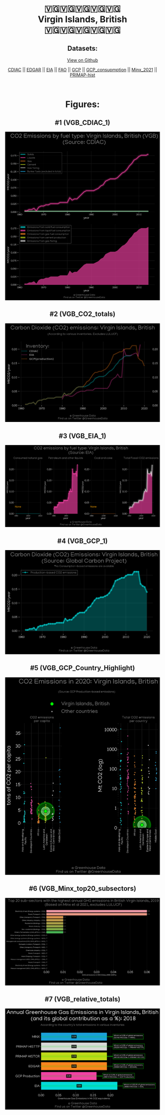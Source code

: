 
<center>
<h1 align="center">
🇻🇬🇻🇬🇻🇬🇻🇬🇻🇬
<br>
Virgin Islands, British
<br>
🇻🇬🇻🇬🇻🇬🇻🇬🇻🇬
</h1>
<h2>Datasets:</h2>
<p><a href="https://github.com/dquintani/GreenhouseData/tree/master/country_data/VGB_Virgin Islands, British/data">View on Github</a>
<br></p><p><a href="data/VGB_CDIAC.csv">CDIAC</a> || <a href="data/VGB_EDGAR.csv">EDGAR</a> || <a href="data/VGB_EIA.csv">EIA</a> || <a href="data/VGB_FAO.csv">FAO</a> || <a href="data/VGB_GCP.csv">GCP</a> || <a href="data/VGB_GCP_consupmption.csv">GCP_consupmption</a> || <a href="data/VGB_Minx_2021.csv">Minx_2021</a> || <a href="data/VGB_PRIMAP-hist.csv">PRIMAP-hist</a></p><p><br></p>
<h1>Figures:</h1><h2>#1 (VGB_CDIAC_1)</h2>
<p><img alt="" src="figures/VGB_CDIAC_1.png" /></p><h2>#2 (VGB_CO2_totals)</h2>
<p><img alt="" src="figures/VGB_CO2_totals.png" /></p><h2>#3 (VGB_EIA_1)</h2>
<p><img alt="" src="figures/VGB_EIA_1.png" /></p><h2>#4 (VGB_GCP_1)</h2>
<p><img alt="" src="figures/VGB_GCP_1.png" /></p><h2>#5 (VGB_GCP_Country_Highlight)</h2>
<p><img alt="" src="figures/VGB_GCP_Country_Highlight.png" /></p><h2>#6 (VGB_Minx_top20_subsectors)</h2>
<p><img alt="" src="figures/VGB_Minx_top20_subsectors.png" /></p><h2>#7 (VGB_relative_totals)</h2>
<p><img alt="" src="figures/VGB_relative_totals.png" /></p>